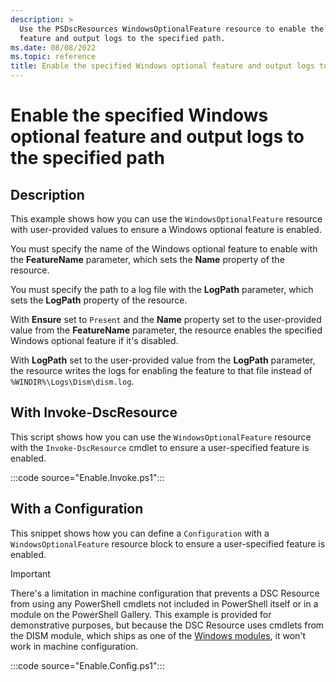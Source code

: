 ```yaml
---
description: >
  Use the PSDscResources WindowsOptionalFeature resource to enable the specified Windows optional
  feature and output logs to the specified path.
ms.date: 08/08/2022
ms.topic: reference
title: Enable the specified Windows optional feature and output logs to the specified path
---
```


# Enable the specified Windows optional feature and output logs to the specified path

## Description

This example shows how you can use the `WindowsOptionalFeature` resource with user-provided values
to ensure a Windows optional feature is enabled.

You must specify the name of the Windows optional feature to enable with the **FeatureName**
parameter, which sets the **Name** property of the resource.

You must specify the path to a log file with the **LogPath** parameter, which sets the **LogPath**
property of the resource.

With **Ensure** set to `Present` and the **Name** property set to the user-provided value from the
**FeatureName** parameter, the resource enables the specified Windows optional feature if it's
disabled.

With **LogPath** set to the user-provided value from the **LogPath** parameter, the resource writes
the logs for enabling the feature to that file instead of `%WINDIR%\Logs\Dism\dism.log`.

## With Invoke-DscResource

This script shows how you can use the `WindowsOptionalFeature` resource with the
`Invoke-DscResource` cmdlet to ensure a user-specified feature is enabled.

:::code source="Enable.Invoke.ps1":::

## With a Configuration

This snippet shows how you can define a `Configuration` with a `WindowsOptionalFeature` resource
block to ensure a user-specified feature is enabled.

> [!IMPORTANT]
> There's a limitation in machine configuration that prevents a DSC Resource from using any
> PowerShell cmdlets not included in PowerShell itself or in a module on the PowerShell Gallery.
> This example is provided for demonstrative purposes, but because the DSC Resource uses cmdlets
> from the DISM module, which ships as one of the [Windows modules][1], it won't work in machine
> configuration.

:::code source="Enable.Config.ps1":::

<!-- Reference Links -->

[1]: /powershell/windows/module-compatibility#module-list